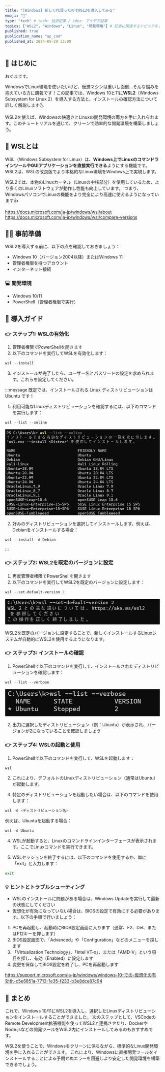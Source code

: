 ```yaml
---
title: "[Windows] 新しくPC買ったのでWSL2を導入してみる"
emoji: "🐧"
type: "tech" # tech: 技術記事 / idea: アイデア記事
topics: ["WSL2", "Windows", "Linux", "開発環境"] # 記事に関連するトピックをここに入力
published: true
publication_name: "ap_com"
published_at: 2024-09-29 13:00
---
```


## 🌟 はじめに

おぐまです。

WindowsでLinux環境を使いたいけど、仮想マシンは重いし面倒...そんな悩みを抱えている方に朗報です！この記事では、Windows 10と11に**WSL2**（Windows Subsystem for Linux 2）を導入する方法と、インストールの確認方法について詳しく解説します🌜

WSL2を使えば、Windowsの快適さとLinuxの開発環境の両方を手に入れられます。このチュートリアルを通じて、クリーンで効率的な開発環境を構築しましょう。

## 🐧 WSLとは

WSL（Windows Subsystem for Linux）は、**Windows上でLinuxのコマンドラインツールやGUIアプリケーションを直接実行できる**ようにする機能です。
WSL2は、WSLの改良版でより本格的なLinux環境をWindows上で実現します。

WSL2では、本物のLinuxカーネル（Linuxの中核部分）を使用しているため、より多くのLinuxソフトウェアが動作し性能も向上しています。
つまり、WindowsパソコンでLinuxの機能をより完全により高速に使えるようになっています👍

https://docs.microsoft.com/ja-jp/windows/wsl/about
https://docs.microsoft.com/ja-jp/windows/wsl/compare-versions

## 👷‍♂️ 事前準備

WSL2を導入する前に、以下の点を確認しておきましょう：

- Windows 10（バージョン2004以降）またはWindows 11
- 管理者権限を持つアカウント
- インターネット接続

### 💻 開発環境

- Windows 10/11
- PowerShell（管理者権限で実行）

## 📖 導入ガイド

### 👉 ステップ1: WSLの有効化

1. 管理者権限でPowerShellを開きます
2. 以下のコマンドを実行してWSLを有効化します：

```powershell
wsl --install
```

3. インストールが完了したら、ユーザー名とパスワードの設定を求められます。これらを設定してください。

:::message
既定では、インストールされる Linux ディストリビューションは Ubuntu です！
1. 利用可能なLinuxディストリビューションを確認するには、以下のコマンドを実行します：

```powershell
wsl --list --online
```
![コマンド実行結果](/images/install-wsl2-on-windows/wsl-list.png)

2. 好みのディストリビューションを選択してインストールします。例えば、Debianをインストールする場合：

```powershell
wsl --install -d Debian
```
:::

### 👉 ステップ2: WSL2を既定のバージョンに設定

1. 再度管理者権限でPowerShellを開きます
2. 以下のコマンドを実行してWSL2を既定のバージョンに設定します：

```powershell
wsl --set-default-version 2
```

![コマンド実行結果](/images/install-wsl2-on-windows/wsl-set-default-version2.png)

WSL2を既定のバージョンに設定することで、新しくインストールするLinuxシステムが自動的にWSL2を使用するようになります。

### 👉 ステップ3: インストールの確認

1. PowerShellで以下のコマンドを実行して、インストールされたディストリビューションを確認します：

```powershell
wsl --list --verbose
```

![コマンド実行結果](/images/install-wsl2-on-windows/wsl-list-verbose.png)

2. 出力に選択したディストリビューション（例：Ubuntu）が表示され、バージョンが2になっていることを確認しましょう

### 👉 ステップ4: WSLの起動と使用

1. PowerShellで以下のコマンドを実行して、WSLを起動します：

```powershell
wsl
```

2. これにより、デフォルトのLinuxディストリビューション（通常はUbuntu）が起動します。

3. 特定のディストリビューションを起動したい場合は、以下のコマンドを使用します：

```powershell
wsl -d <ディストリビューション名>
```

例えば、Ubuntuを起動する場合：

```powershell
wsl -d Ubuntu
```

4. WSLが起動すると、Linuxのコマンドラインインターフェースが表示されます。ここでLinuxコマンドを実行できます。

5. WSLセッションを終了するには、以下のコマンドを使用するか、単に「exit」と入力します：

```bash
exit
```

### 💡 ヒントとトラブルシューティング

- WSLのインストールに問題がある場合は、Windows Updateを実行して最新の状態にしてください
- 仮想化が有効になっていない場合は、BIOSの設定で有効にする必要があります。以下の手順で行いましょう：

1. PCを再起動し、起動時にBIOS設定画面に入ります（通常、F2、Del、またはF12キーを押します）
2. BIOS設定画面で、「Advanced」や「Configuration」などのメニューを探します
3. 「Virtualization Technology」、「Intel VT-x」、または「AMD-V」という項目を探し、有効（Enabled）に設定します
4. 変更を保存してBIOS設定を終了し、PCを再起動します

https://support.microsoft.com/ja-jp/windows/windows-10-での-仮想化の有効化-c5e6851a-7713-1e35-f233-b3e8dce87c94

## 🎉 まとめ

これで、Windows 10/11にWSL2を導入し、選択したLinuxディストリビューションをインストールすることができました。
次のステップとして、VSCodeのRemote Development拡張機能を使ってWSL2と連携させたり、DockerやNode.jsなどの開発ツールをWSL2内にインストールしてみるのもおすすめです。

WSL2を使うことで、Windowsをクリーンに保ちながら、標準的なLinux開発環境を手に入れることができます。
これにより、Windowsに直接開発ツールをインストールすることによる予期せぬエラーを回避しより安定した開発環境を構築できるでしょう。